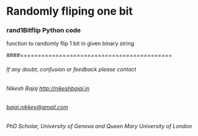 # Randomly fliping one bit
###
###  rand1Bitflip   Python code
function to randomly flip 1 bit in given binary string




####===========================================
###### If any doubt, confusion or feedback please contact
###### Nikesh Bajaj    http://nikeshbajaj.in
###### bajaj.nikkey@gmail.com
###### PhD Scholar, University of Genova and Queen Mary University of London

